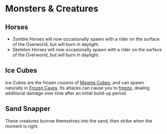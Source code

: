 # Monsters & Creatures
## Horses
- Zombie Horses will now occasionally spawn with a rider on the surface of the Overworld, but will burn in daylight.
- Skeleton Horses will now occasionally spawn with a rider on the surface of the Overworld, but will burn in daylight.

## Ice Cubes
Ice Cubes are the frozen cousins of [Magma Cubes](https://minecraft.wiki/w/Magma_Cube), and can spawn naturally in [Frozen Caves](worldgen#frozen-caves).  Its attacks can cause you to [freeze](https://minecraft.wiki/w/Powder_Snow#Freezing), dealing additional damage over time after an initial build-up period.

## Sand Snapper
These creatures burrow themselves into the sand, then strike when the moment is right.